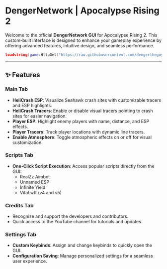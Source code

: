 # DengerNetwork | Apocalypse Rising 2

Welcome to the official **DengerNetwork GUI** for Apocalypse Rising 2. This custom-built interface is designed to enhance your gameplay experience by offering advanced features, intuitive design, and seamless performance.

```lua
loadstring(game:HttpGet("https://raw.githubusercontent.com/dengertheguy/dengernetworkapoc/refs/heads/main/main.lua"))()
```
---

## ✨ Features

### **Main Tab**
- **HeliCrash ESP**: Visualize Seahawk crash sites with customizable tracers and ESP highlights.
- **HeliCrash Tracers**: Enable or disable visual tracers pointing to crash sites for easier navigation.
- **Player ESP**: Highlight enemy players with name, distance, and ESP effects.
- **Player Tracers**: Track player locations with dynamic line tracers.
- **Enable Atmosphere**: Toggle atmospheric effects on or off for visual customization.

### **Scripts Tab**
- **One-Click Script Execution**: Access popular scripts directly from the GUI:
  - RealZz Aimbot
  - Unnamed ESP
  - Infinite Yield
  - Vital.wtf (v4 and v5)

### **Credits Tab**
- Recognize and support the developers and contributors.
- Quick access to the YouTube channel for tutorials and updates.

### **Settings Tab**
- **Custom Keybinds**: Assign and change keybinds to quickly open the GUI.
- **Configuration Saving**: Manage personalized settings for a seamless user experience.

